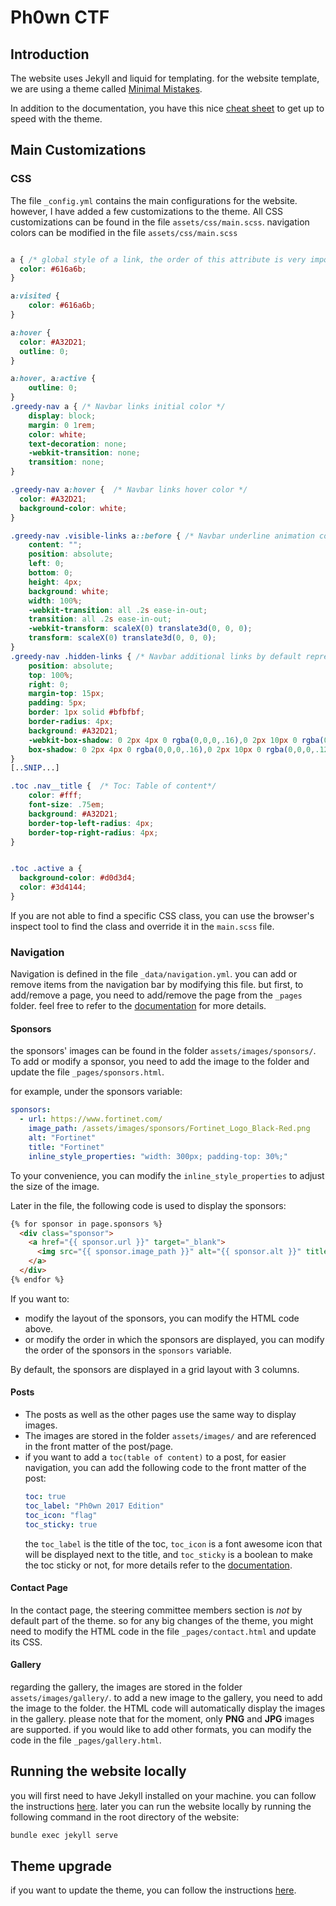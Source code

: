 # Ph0wn CTF

## Introduction

The website uses Jekyll and liquid for templating. for the website template, we are using a theme called [Minimal Mistakes](https://mmistakes.github.io/minimal-mistakes/).

In addition to the documentation, you have this nice [cheat sheet](https://www.fabriziomusacchio.com/blog/2021-08-11-Minimal_Mistakes_Cheat_Sheet/) to get up to speed with the theme.

## Main Customizations


### CSS

The file `_config.yml` contains the main configurations for the website. however, I have added a few customizations to the theme.
All CSS customizations can be found in the file `assets/css/main.scss`.
navigation colors can be modified in the file `assets/css/main.scss`
```scss

a { /* global style of a link, the order of this attribute is very important, it should be before *navbar* links override. By default,  a link color is blue */
  color: #616a6b;
}

a:visited {
	color: #616a6b;
}

a:hover {
  color: #A32D21;
  outline: 0;
}

a:hover, a:active {
	outline: 0;
}
.greedy-nav a { /* Navbar links initial color */
	display: block;
	margin: 0 1rem;
	color: white;
	text-decoration: none;
	-webkit-transition: none;
	transition: none;
}

.greedy-nav a:hover {  /* Navbar links hover color */
  color: #A32D21;
  background-color: white;
}

.greedy-nav .visible-links a::before { /* Navbar underline animation color */
	content: "";
	position: absolute;
	left: 0;
	bottom: 0;
	height: 4px;
	background: white;
	width: 100%;
	-webkit-transition: all .2s ease-in-out;
	transition: all .2s ease-in-out;
	-webkit-transform: scaleX(0) translate3d(0, 0, 0);
	transform: scaleX(0) translate3d(0, 0, 0);
}
.greedy-nav .hidden-links { /* Navbar additional links by default represented by 3 horizontal line*/
	position: absolute;
	top: 100%;
	right: 0;
	margin-top: 15px;
	padding: 5px;
	border: 1px solid #bfbfbf;
	border-radius: 4px;
	background: #A32D21;
	-webkit-box-shadow: 0 2px 4px 0 rgba(0,0,0,.16),0 2px 10px 0 rgba(0,0,0,.12);
	box-shadow: 0 2px 4px 0 rgba(0,0,0,.16),0 2px 10px 0 rgba(0,0,0,.12);
}
[..SNIP...]

.toc .nav__title {  /* Toc: Table of content*/
	color: #fff;
	font-size: .75em;
	background: #A32D21;
	border-top-left-radius: 4px;
	border-top-right-radius: 4px;
}


.toc .active a {
  background-color: #d0d3d4;
  color: #3d4144;
}
```


If you are not able to find a specific CSS class, you can use the browser's inspect tool to find the class and override it in the `main.scss` file.

### Navigation
Navigation is defined in the file `_data/navigation.yml`. you can add or remove items from the navigation bar by modifying this file.
but first, to add/remove a page, you need to add/remove the page from the `_pages` folder.
feel free to refer to the [documentation](https://mmistakes.github.io/minimal-mistakes/docs/navigation/) for more details.

####  Sponsors
the sponsors' images can be found in the folder `assets/images/sponsors/`. To add or modify a sponsor, you need to add the image to the folder and update the file `_pages/sponsors.html`.

for example, under the sponsors variable:

```yaml
sponsors:
  - url: https://www.fortinet.com/
    image_path: /assets/images/sponsors/Fortinet_Logo_Black-Red.png
    alt: "Fortinet"
    title: "Fortinet"
    inline_style_properties: "width: 300px; padding-top: 30%;"
```
To your convenience, you can modify the `inline_style_properties` to adjust the size of the image.

Later in the file, the following code is used to display the sponsors:

```html
{% for sponsor in page.sponsors %}
  <div class="sponsor">
    <a href="{{ sponsor.url }}" target="_blank">
      <img src="{{ sponsor.image_path }}" alt="{{ sponsor.alt }}" title="{{ sponsor.title }}" style="{{ sponsor.inline_style_properties }}">
    </a>
  </div>
{% endfor %}
```
If you want to:
*  modify the layout of the sponsors, you can modify the HTML code above. 
*  or modify the order in which the sponsors are displayed, you can modify the order of the sponsors in the `sponsors` variable.

By default, the sponsors are displayed in a grid layout with 3 columns.

#### Posts 
* The posts as well as the other pages use the same way to display images. 
* The images are stored in the folder `assets/images/` and are referenced in the front matter of the post/page.
* if you want to add a `toc(table of content)` to a post, for easier navigation, you can add the following code to the front matter of the post:
    ```yaml
    toc: true
    toc_label: "Ph0wn 2017 Edition"
    toc_icon: "flag"
    toc_sticky: true
    ```
    the `toc_label` is the title of the toc, `toc_icon` is a font awesome icon that will be displayed next to the title, and `toc_sticky` is a boolean to make the toc sticky or not, for more details refer to the [documentation](https://mmistakes.github.io/minimal-mistakes/docs/layouts/#table-of-contents).

#### Contact Page
In the contact page, the steering committee members section is *not* by default part of the theme. so for any big changes of the theme, you might need to modify the HTML code in the file `_pages/contact.html` and update its CSS.

#### Gallery
regarding the gallery, the images are stored in the folder `assets/images/gallery/`. to add a new image to the gallery, you need to add the image to the folder. the HTML code will automatically display the images in the gallery. please note that for the moment, only **PNG** and **JPG** images are supported. if you would like to add other formats, you can modify the code in the file `_pages/gallery.html`.

## Running the website locally
you will first need to have Jekyll installed on your machine. you can follow the instructions [here](https://jekyllrb.com/docs/installation/).
later you can run the website locally by running the following command in the root directory of the website:

```bash
bundle exec jekyll serve
```

## Theme upgrade
if you want to update the theme, you can follow the instructions [here](https://mmistakes.github.io/minimal-mistakes/docs/upgrading/).







